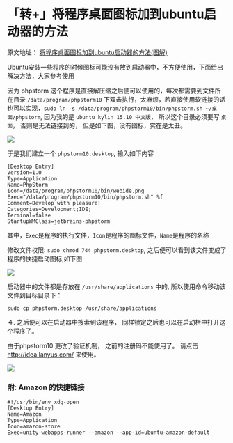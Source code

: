 # 「转+」将程序桌面图标加到ubuntu启动器的方法

原文地址： [将程序桌面图标加到ubuntu启动器的方法(图解)](http://www.jb51.net/os/Ubuntu/123320.html)

Ubuntu安装一些程序的时候图标可能没有放到启动器中，不方便使用，下面给出解决方法，大家参考使用

因为 phpstorm 这个程序是直接解压缩之后便可以使用的，每次都需要到文件所在目录 `/data/program/phpstorm10`
下双击执行，太麻烦，若直接使用软链接的话也可以实现，`sudo ln -s /data/program/phpstorm10/bin/phpstorm.sh ~/桌面/phpstorm`,
因为我的是 `ubuntu kylin 15.10 中文版`， 所以这个目录必须要写 `桌面`， 否则是无法链接到的， 但是如下图，没有图标，实在是太丑。

![](https://file.wulicode.com/yuque/202208/04/14/4848IGWorQ9T.jpg?x-oss-process=image/resize,h_110)

于是我们建立一个 `phpstorm10.desktop`, 输入如下内容

```
[Desktop Entry]
Version=1.0
Type=Application
Name=PhpStorm
Icon=/data/program/phpstorm10/bin/webide.png
Exec="/data/program/phpstorm10/bin/phpstorm.sh" %f
Comment=Develop with pleasure!
Categories=Development;IDE;
Terminal=false
StartupWMClass=jetbrains-phpstorm
```

其中，`Exec`是程序的执行文件，`Icon`是程序的图标文件，`Name`是程序的名称

修改文件权限: `sudo chmod 744 phpstorm.desktop`, 之后便可以看到该文件变成了程序的快捷启动图标,如下图

![](https://file.wulicode.com/yuque/202208/04/14/4849RzlzpF1e.jpg?x-oss-process=image/resize,h_232)

启动器中的文件都是存放在 `/usr/share/applications` 中的, 所以使用命令移动该文件到目标目录下：

```
sudo cp phpstorm.desktop /usr/share/applications
```

４. 之后便可以在启动器中搜索到该程序， 同样锁定之后也可以在启动栏中打开这个程序了。

由于phpstorm10 更改了验证机制， 之前的注册码不能使用了。 请点击  http://idea.lanyus.com/  来使用。

![](https://file.wulicode.com/yuque/202208/04/14/4849ybjzTzMv.jpg?x-oss-process=image/resize,h_412)

### 附: Amazon 的快捷链接

```
#!/usr/bin/env xdg-open
[Desktop Entry]
Name=Amazon
Type=Application
Icon=amazon-store
Exec=unity-webapps-runner --amazon --app-id=ubuntu-amazon-default
```

